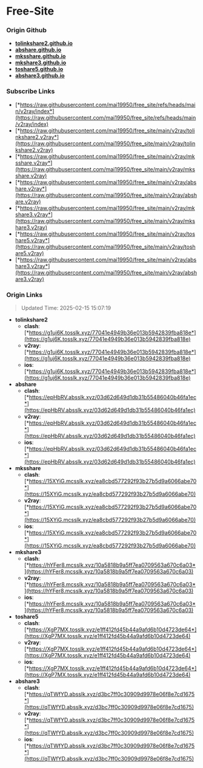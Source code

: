 # Free-Site

### Origin Github

- [**tolinkshare2.github.io**](https://github.com/tolinkshare2/tolinkshare2.github.io)
- [**abshare.github.io**](https://github.com/abshare/abshare.github.io)
- [**mksshare.github.io**](https://github.com/mksshare/mksshare.github.io)
- [**mkshare3.github.io**](https://github.com/mkshare3/mkshare3.github.io)
- [**toshare5.github.io**](https://github.com/toshare5/toshare5.github.io)
- [**abshare3.github.io**](https://github.com/abshare3/abshare3.github.io)

### Subscribe Links

- [*https://raw.githubusercontent.com/mai19950/free_site/refs/heads/main/v2ray/index*](https://raw.githubusercontent.com/mai19950/free_site/refs/heads/main/v2ray/index)
- [*https://raw.githubusercontent.com/mai19950/free_site/main/v2ray/tolinkshare2.v2ray*](https://raw.githubusercontent.com/mai19950/free_site/main/v2ray/tolinkshare2.v2ray)
- [*https://raw.githubusercontent.com/mai19950/free_site/main/v2ray/mksshare.v2ray*](https://raw.githubusercontent.com/mai19950/free_site/main/v2ray/mksshare.v2ray)
- [*https://raw.githubusercontent.com/mai19950/free_site/main/v2ray/abshare.v2ray*](https://raw.githubusercontent.com/mai19950/free_site/main/v2ray/abshare.v2ray)
- [*https://raw.githubusercontent.com/mai19950/free_site/main/v2ray/mkshare3.v2ray*](https://raw.githubusercontent.com/mai19950/free_site/main/v2ray/mkshare3.v2ray)
- [*https://raw.githubusercontent.com/mai19950/free_site/main/v2ray/toshare5.v2ray*](https://raw.githubusercontent.com/mai19950/free_site/main/v2ray/toshare5.v2ray)
- [*https://raw.githubusercontent.com/mai19950/free_site/main/v2ray/abshare3.v2ray*](https://raw.githubusercontent.com/mai19950/free_site/main/v2ray/abshare3.v2ray)

### Origin Links

> Updated Time: 2025-02-15 15:07:19

- **tolinkshare2**
  - **clash**: [*https://g1uj6K.tosslk.xyz/77041e4949b36e013b5942839fba818e*](https://g1uj6K.tosslk.xyz/77041e4949b36e013b5942839fba818e)
  - **v2ray**: [*https://g1uj6K.tosslk.xyz/77041e4949b36e013b5942839fba818e*](https://g1uj6K.tosslk.xyz/77041e4949b36e013b5942839fba818e)
  - **ios**: [*https://g1uj6K.tosslk.xyz/77041e4949b36e013b5942839fba818e*](https://g1uj6K.tosslk.xyz/77041e4949b36e013b5942839fba818e)
- **abshare**
  - **clash**: [*https://epHbRV.absslk.xyz/03d62d649d1db31b55486040b46fa1ec*](https://epHbRV.absslk.xyz/03d62d649d1db31b55486040b46fa1ec)
  - **v2ray**: [*https://epHbRV.absslk.xyz/03d62d649d1db31b55486040b46fa1ec*](https://epHbRV.absslk.xyz/03d62d649d1db31b55486040b46fa1ec)
  - **ios**: [*https://epHbRV.absslk.xyz/03d62d649d1db31b55486040b46fa1ec*](https://epHbRV.absslk.xyz/03d62d649d1db31b55486040b46fa1ec)
- **mksshare**
  - **clash**: [*https://15XYiG.mcsslk.xyz/ea8cbd577292f93b27b5d9a6066abe70*](https://15XYiG.mcsslk.xyz/ea8cbd577292f93b27b5d9a6066abe70)
  - **v2ray**: [*https://15XYiG.mcsslk.xyz/ea8cbd577292f93b27b5d9a6066abe70*](https://15XYiG.mcsslk.xyz/ea8cbd577292f93b27b5d9a6066abe70)
  - **ios**: [*https://15XYiG.mcsslk.xyz/ea8cbd577292f93b27b5d9a6066abe70*](https://15XYiG.mcsslk.xyz/ea8cbd577292f93b27b5d9a6066abe70)
- **mkshare3**
  - **clash**: [*https://hYFer8.mcsslk.xyz/10a5818b9a5ff7ea0709563a670c6a03*](https://hYFer8.mcsslk.xyz/10a5818b9a5ff7ea0709563a670c6a03)
  - **v2ray**: [*https://hYFer8.mcsslk.xyz/10a5818b9a5ff7ea0709563a670c6a03*](https://hYFer8.mcsslk.xyz/10a5818b9a5ff7ea0709563a670c6a03)
  - **ios**: [*https://hYFer8.mcsslk.xyz/10a5818b9a5ff7ea0709563a670c6a03*](https://hYFer8.mcsslk.xyz/10a5818b9a5ff7ea0709563a670c6a03)
- **toshare5**
  - **clash**: [*https://XgP7MX.tosslk.xyz/e1ff412fd45b44a9afd6b10d4723de64*](https://XgP7MX.tosslk.xyz/e1ff412fd45b44a9afd6b10d4723de64)
  - **v2ray**: [*https://XgP7MX.tosslk.xyz/e1ff412fd45b44a9afd6b10d4723de64*](https://XgP7MX.tosslk.xyz/e1ff412fd45b44a9afd6b10d4723de64)
  - **ios**: [*https://XgP7MX.tosslk.xyz/e1ff412fd45b44a9afd6b10d4723de64*](https://XgP7MX.tosslk.xyz/e1ff412fd45b44a9afd6b10d4723de64)
- **abshare3**
  - **clash**: [*https://qTWfYD.absslk.xyz/d3bc7ff0c30909d9978e06f8e7cd1675*](https://qTWfYD.absslk.xyz/d3bc7ff0c30909d9978e06f8e7cd1675)
  - **v2ray**: [*https://qTWfYD.absslk.xyz/d3bc7ff0c30909d9978e06f8e7cd1675*](https://qTWfYD.absslk.xyz/d3bc7ff0c30909d9978e06f8e7cd1675)
  - **ios**: [*https://qTWfYD.absslk.xyz/d3bc7ff0c30909d9978e06f8e7cd1675*](https://qTWfYD.absslk.xyz/d3bc7ff0c30909d9978e06f8e7cd1675)
